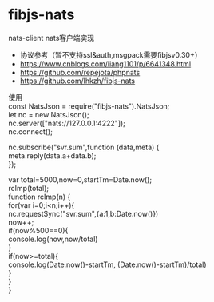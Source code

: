 # fibjs-nats
nats-client nats客户端实现  

 * 协议参考（暂不支持ssl&auth,msgpack需要fibjsv0.30+）
 * https://www.cnblogs.com/liang1101/p/6641348.html
 * https://github.com/repejota/phpnats
 * https://github.com/lhkzh/fibjs-nats  
 
 使用  
 const NatsJson = require("fibjs-nats").NatsJson;  
 let nc = new NatsJson();  
 nc.server(["nats://127.0.0.1:4222"]);  
 nc.connect();  
 
 nc.subscribe("svr.sum",function (data,meta) {  
     meta.reply(data.a+data.b);  
 });  
 
 var total=5000,now=0,startTm=Date.now();  
rcImp(total);  
 function rcImp(n) {  
     for(var i=0;i<n;i++){  
         nc.requestSync("svr.sum",{a:1,b:Date.now()})  
         now++;  
         if(now%500==0){  
             console.log(now,now/total)  
         }  
         if(now>=total){  
             console.log(Date.now()-startTm, (Date.now()-startTm)/total)  
         }  
     }  
 }  
 
 